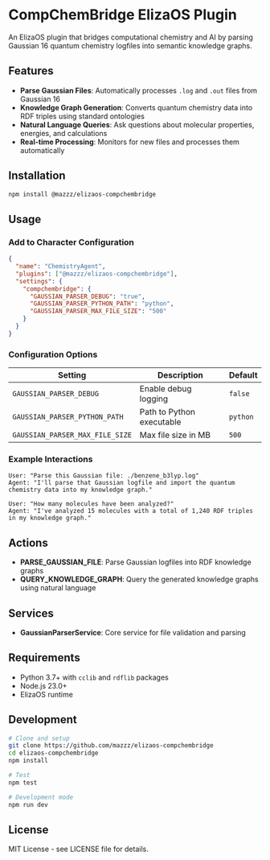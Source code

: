 # CompChemBridge ElizaOS Plugin

An ElizaOS plugin that bridges computational chemistry and AI by parsing Gaussian 16 quantum chemistry logfiles into semantic knowledge graphs.

## Features

- **Parse Gaussian Files**: Automatically processes `.log` and `.out` files from Gaussian 16
- **Knowledge Graph Generation**: Converts quantum chemistry data into RDF triples using standard ontologies
- **Natural Language Queries**: Ask questions about molecular properties, energies, and calculations
- **Real-time Processing**: Monitors for new files and processes them automatically

## Installation

```bash
npm install @mazzz/elizaos-compchembridge
```

## Usage

### Add to Character Configuration

```json
{
  "name": "ChemistryAgent",
  "plugins": ["@mazzz/elizaos-compchembridge"],
  "settings": {
    "compchembridge": {
      "GAUSSIAN_PARSER_DEBUG": "true",
      "GAUSSIAN_PARSER_PYTHON_PATH": "python",
      "GAUSSIAN_PARSER_MAX_FILE_SIZE": "500"
    }
  }
}
```

### Configuration Options

| Setting | Description | Default |
|---------|-------------|---------|
| `GAUSSIAN_PARSER_DEBUG` | Enable debug logging | `false` |
| `GAUSSIAN_PARSER_PYTHON_PATH` | Path to Python executable | `python` |
| `GAUSSIAN_PARSER_MAX_FILE_SIZE` | Max file size in MB | `500` |

### Example Interactions

```
User: "Parse this Gaussian file: ./benzene_b3lyp.log"
Agent: "I'll parse that Gaussian logfile and import the quantum chemistry data into my knowledge graph."

User: "How many molecules have been analyzed?"
Agent: "I've analyzed 15 molecules with a total of 1,240 RDF triples in my knowledge graph."
```

## Actions

- **PARSE_GAUSSIAN_FILE**: Parse Gaussian logfiles into RDF knowledge graphs
- **QUERY_KNOWLEDGE_GRAPH**: Query the generated knowledge graphs using natural language

## Services

- **GaussianParserService**: Core service for file validation and parsing

## Requirements

- Python 3.7+ with `cclib` and `rdflib` packages
- Node.js 23.0+
- ElizaOS runtime

## Development

```bash
# Clone and setup
git clone https://github.com/mazzz/elizaos-compchembridge
cd elizaos-compchembridge
npm install

# Test
npm test

# Development mode
npm run dev
```

## License

MIT License - see LICENSE file for details. 